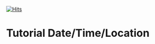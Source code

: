 [![Hits](https://hits.seeyoufarm.com/api/count/incr/badge.svg?url=https%3A%2F%2Fqingsongedu.github.io%2Ftimeseries-tutorial-kdd-2022%2F&count_bg=%2379C83D&title_bg=%23555555&icon=&icon_color=%23E7E7E7&title=%23+Visitors+%28daily%2Ftotal%29&edge_flat=false)](https://hits.seeyoufarm.com)


#  Tutorial Date/Time/Location


